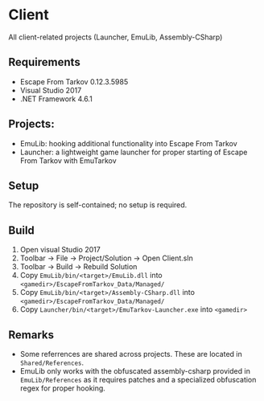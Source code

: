# Client
All client-related projects (Launcher, EmuLib, Assembly-CSharp)

## Requirements
- Escape From Tarkov 0.12.3.5985
- Visual Studio 2017
- .NET Framework 4.6.1

## Projects:
- EmuLib: hooking additional functionality into Escape From Tarkov
- Launcher: a lightweight game launcher for proper starting of Escape From Tarkov with EmuTarkov

## Setup
The repository is self-contained; no setup is required.

## Build
1. Open visual Studio 2017
2. Toolbar -> File -> Project/Solution -> Open Client.sln
3. Toolbar -> Build -> Rebuild Solution
4. Copy `EmuLib/bin/<target>/EmuLib.dll` into `<gamedir>/EscapeFromTarkov_Data/Managed/`
5. Copy `EmuLib/bin/<target>/Assembly-CSharp.dll` into `<gamedir>/EscapeFromTarkov_Data/Managed/`
6. Copy `Launcher/bin/<target>/EmuTarkov-Launcher.exe` into `<gamedir>`

## Remarks
- Some referrences are shared across projects. These are located in `Shared/References`.
- EmuLib only works with the obfuscated assembly-csharp provided in `EmuLib/References` as it requires patches and a specialized obfuscation regex for proper hooking.
